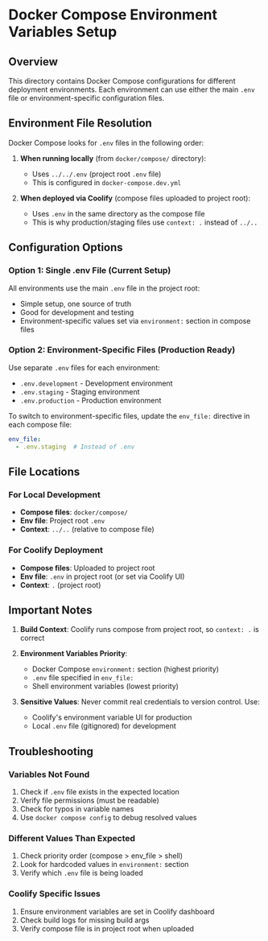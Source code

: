 # Docker Compose Environment Variables Setup

## Overview

This directory contains Docker Compose configurations for different deployment environments. Each environment can use either the main `.env` file or environment-specific configuration files.

## Environment File Resolution

Docker Compose looks for `.env` files in the following order:

1. **When running locally** (from `docker/compose/` directory):
   - Uses `../../.env` (project root `.env` file)
   - This is configured in `docker-compose.dev.yml`

2. **When deployed via Coolify** (compose files uploaded to project root):
   - Uses `.env` in the same directory as the compose file
   - This is why production/staging files use `context: .` instead of `../..`

## Configuration Options

### Option 1: Single .env File (Current Setup)
All environments use the main `.env` file in the project root:
- Simple setup, one source of truth
- Good for development and testing
- Environment-specific values set via `environment:` section in compose files

### Option 2: Environment-Specific Files (Production Ready)
Use separate `.env` files for each environment:
- `.env.development` - Development environment
- `.env.staging` - Staging environment  
- `.env.production` - Production environment

To switch to environment-specific files, update the `env_file:` directive in each compose file:
```yaml
env_file:
  - .env.staging  # Instead of .env
```

## File Locations

### For Local Development
- **Compose files**: `docker/compose/`
- **Env file**: Project root `.env`
- **Context**: `../..` (relative to compose file)

### For Coolify Deployment
- **Compose files**: Uploaded to project root
- **Env file**: `.env` in project root (or set via Coolify UI)
- **Context**: `.` (project root)

## Important Notes

1. **Build Context**: Coolify runs compose from project root, so `context: .` is correct
2. **Environment Variables Priority**:
   - Docker Compose `environment:` section (highest priority)
   - `.env` file specified in `env_file:`
   - Shell environment variables (lowest priority)

3. **Sensitive Values**: Never commit real credentials to version control. Use:
   - Coolify's environment variable UI for production
   - Local `.env` file (gitignored) for development

## Troubleshooting

### Variables Not Found
1. Check if `.env` file exists in the expected location
2. Verify file permissions (must be readable)
3. Check for typos in variable names
4. Use `docker compose config` to debug resolved values

### Different Values Than Expected
1. Check priority order (compose > env_file > shell)
2. Look for hardcoded values in `environment:` section
3. Verify which `.env` file is being loaded

### Coolify Specific Issues
1. Ensure environment variables are set in Coolify dashboard
2. Check build logs for missing build args
3. Verify compose file is in project root when uploaded